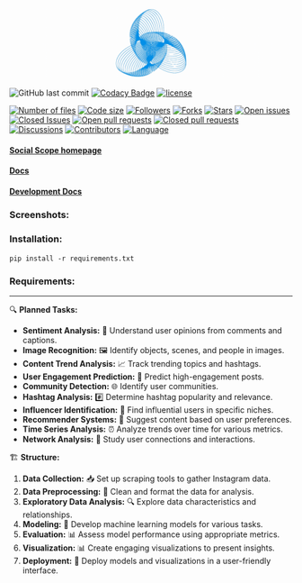 <img src="https://github.com/r-a-j/Social-Scope/blob/main/assets/social-scope-parity-error-interstellar.gif" />

![GitHub last commit](https://img.shields.io/github/last-commit/r-a-j/Social-Scope) [![Codacy Badge](https://app.codacy.com/project/badge/Grade/01a4db2983b64950b6130e31ce4b14a9)](https://app.codacy.com/gh/r-a-j/Social-Scope/dashboard?utm_source=gh&utm_medium=referral&utm_content=&utm_campaign=Badge_grade) [![license](https://custom-icon-badges.herokuapp.com/github/license/r-a-j/Social-Scope?logo=law&logoColor=white)](https://github.com/r-a-j/Social-Scope/blob/main/LICENSE "license MIT")

[![Number of files](https://img.shields.io/github/directory-file-count/r-a-j/Social-Scope?style=for-the-badge)](https://img.shields.io/github/directory-file-count/r-a-j/Social-Scope) [![Code size](https://img.shields.io/github/languages/code-size/r-a-j/Social-Scope?style=for-the-badge)](https://img.shields.io/github/languages/code-size/r-a-j/Social-Scope) [![Followers](https://img.shields.io/github/followers/r-a-j?style=for-the-badge)](https://img.shields.io/github/followers/r-a-j) [![Forks](https://img.shields.io/github/forks/r-a-j/Social-Scope?style=for-the-badge)](https://img.shields.io/github/forks/r-a-j/Social-Scope) [![Stars](https://img.shields.io/github/stars/r-a-j/Social-Scope?style=for-the-badge)](https://img.shields.io/github/stars/r-a-j/Social-Scope) [![Open issues](https://img.shields.io/github/issues-raw/r-a-j/Social-Scope?style=for-the-badge)](https://img.shields.io/github/issues-raw/r-a-j/Social-Scope) [![Closed Issues](https://img.shields.io/github/issues-closed-raw/r-a-j/Social-Scope?style=for-the-badge)](https://img.shields.io/github/issues-closed-raw/r-a-j/Social-Scope) [![Open pull requests](https://img.shields.io/github/issues-pr-raw/r-a-j/Social-Scope?style=for-the-badge)](https://img.shields.io/github/issues-pr-raw/r-a-j/Social-Scope) [![Closed pull requests](https://img.shields.io/github/issues-pr-closed-raw/r-a-j/Social-Scope?style=for-the-badge)](https://img.shields.io/github/issues-pr-closed-raw/r-a-j/Social-Scope) [![Discussions](https://img.shields.io/github/discussions/r-a-j/Social-Scope?style=for-the-badge)](https://img.shields.io/github/discussions/r-a-j/Social-Scope) [![Contributors](https://img.shields.io/github/contributors/r-a-j/Social-Scope?style=for-the-badge)](https://img.shields.io/github/contributors/r-a-j/Social-Scope) [![Language](https://img.shields.io/github/languages/top/r-a-j/Social-Scope?style=for-the-badge)](https://img.shields.io/github/languages/top/r-a-j/Social-Scope?style=for-the-badge)

#### [Social Scope homepage](https://github.com/r-a-j/Social-Scope)

#### [Docs](https://precious-jalebi-a6ee2b.netlify.app/)

#### [Development Docs](https://precious-jalebi-a6ee2b.netlify.app/development-docs/)

### Screenshots:

### Installation:

```console
pip install -r requirements.txt
```

### Requirements:

---
 
 🔍 **Planned Tasks:**

- **Sentiment Analysis:** 💬 Understand user opinions from comments and captions.
- **Image Recognition:** 🖼️ Identify objects, scenes, and people in images.
- **Content Trend Analysis:** 📈 Track trending topics and hashtags.
- **User Engagement Prediction:** 🚀 Predict high-engagement posts.
- **Community Detection:** 🌐 Identify user communities.
- **Hashtag Analysis:** #️⃣ Determine hashtag popularity and relevance.
- **Influencer Identification:** 👑 Find influential users in specific niches.
- **Recommender Systems:** 🎯 Suggest content based on user preferences.
- **Time Series Analysis:** ⏰ Analyze trends over time for various metrics.
- **Network Analysis:** 🤝 Study user connections and interactions.

🏗️ **Structure:**

1. **Data Collection:** 📥 Set up scraping tools to gather Instagram data.
2. **Data Preprocessing:** 🧹 Clean and format the data for analysis.
3. **Exploratory Data Analysis:** 🔍 Explore data characteristics and relationships.
4. **Modeling:** 🤖 Develop machine learning models for various tasks.
5. **Evaluation:** 📊 Assess model performance using appropriate metrics.
6. **Visualization:** 📊 Create engaging visualizations to present insights.
7. **Deployment:** 🚀 Deploy models and visualizations in a user-friendly interface.
